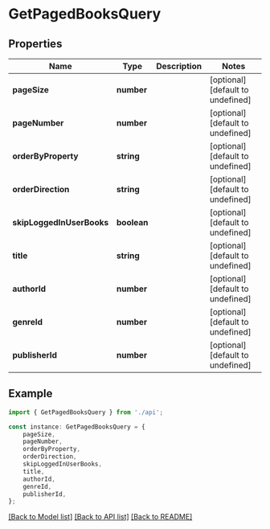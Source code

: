 # GetPagedBooksQuery


## Properties

Name | Type | Description | Notes
------------ | ------------- | ------------- | -------------
**pageSize** | **number** |  | [optional] [default to undefined]
**pageNumber** | **number** |  | [optional] [default to undefined]
**orderByProperty** | **string** |  | [optional] [default to undefined]
**orderDirection** | **string** |  | [optional] [default to undefined]
**skipLoggedInUserBooks** | **boolean** |  | [optional] [default to undefined]
**title** | **string** |  | [optional] [default to undefined]
**authorId** | **number** |  | [optional] [default to undefined]
**genreId** | **number** |  | [optional] [default to undefined]
**publisherId** | **number** |  | [optional] [default to undefined]

## Example

```typescript
import { GetPagedBooksQuery } from './api';

const instance: GetPagedBooksQuery = {
    pageSize,
    pageNumber,
    orderByProperty,
    orderDirection,
    skipLoggedInUserBooks,
    title,
    authorId,
    genreId,
    publisherId,
};
```

[[Back to Model list]](../README.md#documentation-for-models) [[Back to API list]](../README.md#documentation-for-api-endpoints) [[Back to README]](../README.md)
